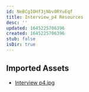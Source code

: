 ```yaml
---
id: NeBCgIOHf3jNbv0RYuEqf
title: Interview_p4 Resources
desc: ''
updated: 1645225706396
created: 1645225706396
stub: false
isDir: true
---
```

## Imported Assets
- [Interview p4.jpg](/assets/interview-p4-xfND3R24yPuL.jpg)
